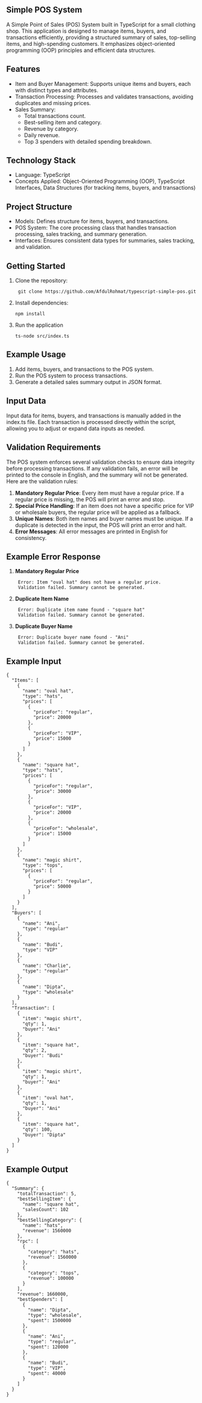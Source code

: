 ## Simple POS System
A Simple Point of Sales (POS) System built in TypeScript for a small clothing shop. This application is designed to manage items, buyers, and transactions efficiently, providing a structured summary of sales, top-selling items, and high-spending customers. It emphasizes object-oriented programming (OOP) principles and efficient data structures.

## Features
- Item and Buyer Management: Supports unique items and buyers, each with distinct types and attributes.
- Transaction Processing: Processes and validates transactions, avoiding duplicates and missing prices.
- Sales Summary:
  - Total transactions count.
  - Best-selling item and category.
  - Revenue by category.
  - Daily revenue.
  - Top 3 spenders with detailed spending breakdown.

## Technology Stack
- Language: TypeScript
- Concepts Applied: Object-Oriented Programming (OOP), TypeScript Interfaces, Data Structures (for tracking items, buyers, and transactions)

## Project Structure
- Models: Defines structure for items, buyers, and transactions.
- POS System: The core processing class that handles transaction processing, sales tracking, and summary generation.
- Interfaces: Ensures consistent data types for summaries, sales tracking, and validation.

## Getting Started
1. Clone the repository:
   ```
    git clone https://github.com/AfdulRohmat/typescript-simple-pos.git
   ```
3. Install dependencies:
   ```
   npm install
   ```
5. Run the application
   ```
   ts-node src/index.ts
   ```

## Example Usage
1. Add items, buyers, and transactions to the POS system.
2. Run the POS system to process transactions.
3. Generate a detailed sales summary output in JSON format.

## Input Data
Input data for items, buyers, and transactions is manually added in the index.ts file. Each transaction is processed directly within the script, allowing you to adjust or expand data inputs as needed.

## Validation Requirements
The POS system enforces several validation checks to ensure data integrity before processing transactions. If any validation fails, an error will be printed to the console in English, and the summary will not be generated. Here are the validation rules:

1. **Mandatory Regular Price**: Every item must have a regular price. If a regular price is missing, the POS will print an error and stop.
2. **Special Price Handling**: If an item does not have a specific price for VIP or wholesale buyers, the regular price will be applied as a fallback.
3. **Unique Names**: Both item names and buyer names must be unique. If a duplicate is detected in the input, the POS will print an error and halt.
4. **Error Messages**: All error messages are printed in English for consistency.

## Example Error Response
1. **Mandatory Regular Price**
   ```
    Error: Item "oval hat" does not have a regular price.
    Validation failed. Summary cannot be generated.
   ```
2. **Duplicate Item Name**
   ```
    Error: Duplicate item name found - "square hat"
    Validation failed. Summary cannot be generated.
   ```
3. **Duplicate Buyer Name**
   ```
    Error: Duplicate buyer name found - "Ani"
    Validation failed. Summary cannot be generated.
   ```

## Example Input
```
{
  "Items": [
    {
      "name": "oval hat",
      "type": "hats",
      "prices": [
        {
          "priceFor": "regular",
          "price": 20000
        },
        {
          "priceFor": "VIP",
          "price": 15000
        }
      ]
    },
    {
      "name": "square hat",
      "type": "hats",
      "prices": [
        {
          "priceFor": "regular",
          "price": 30000
        },
        {
          "priceFor": "VIP",
          "price": 20000
        },
        {
          "priceFor": "wholesale",
          "price": 15000
        }
      ]
    },
    {
      "name": "magic shirt",
      "type": "tops",
      "prices": [
        {
          "priceFor": "regular",
          "price": 50000
        }
      ]
    }
  ],
  "Buyers": [
    {
      "name": "Ani",
      "type": "regular"
    },
    {
      "name": "Budi",
      "type": "VIP"
    },
    {
      "name": "Charlie",
      "type": "regular"
    },
    {
      "name": "Dipta",
      "type": "wholesale"
    }
  ],
  "Transaction": [
    {
      "item": "magic shirt",
      "qty": 1,
      "buyer": "Ani"
    },
    {
      "item": "square hat",
      "qty": 2,
      "buyer": "Budi"
    },
    {
      "item": "magic shirt",
      "qty": 1,
      "buyer": "Ani"
    },
    {
      "item": "oval hat",
      "qty": 1,
      "buyer": "Ani"
    },
    {
      "item": "square hat",
      "qty": 100,
      "buyer": "Dipta"
    }
  ]
}

```

## Example Output
```
{
  "Summary": {
    "totalTransaction": 5,
    "bestSellingItem": {
      "name": "square hat",
      "salesCount": 102
    },
    "bestSellingCategory": {
      "name": "hats",
      "revenue": 1560000
    },
    "rpc": [
      {
        "category": "hats",
        "revenue": 1560000
      },
      {
        "category": "tops",
        "revenue": 100000
      }
    ],
    "revenue": 1660000,
    "bestSpenders": [
      {
        "name": "Dipta",
        "type": "wholesale",
        "spent": 1500000
      },
      {
        "name": "Ani",
        "type": "regular",
        "spent": 120000
      },
      {
        "name": "Budi",
        "type": "VIP",
        "spent": 40000
      }
    ]
  }
}
```







